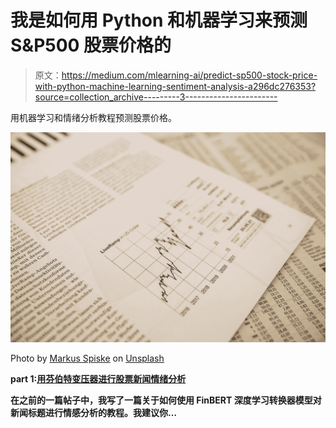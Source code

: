 # 我是如何用 Python 和机器学习来预测 S&P500 股票价格的

> 原文：<https://medium.com/mlearning-ai/predict-sp500-stock-price-with-python-machine-learning-sentiment-analysis-a296dc276353?source=collection_archive---------3----------------------->

用机器学习和情绪分析教程预测股票价格。

![](img/b470051b02ea1545da29c20a19776410.png)

Photo by [Markus Spiske](https://unsplash.com/@markusspiske?utm_source=medium&utm_medium=referral) on [Unsplash](https://unsplash.com?utm_source=medium&utm_medium=referral)

**part 1:**[**用芬伯特变压器进行股票新闻情绪分析**](/codex/stocks-news-sentiment-analysis-with-deep-learning-transformers-and-machine-learning-cdcdb827fc06)

**在之前的一篇帖子中，我写了一篇关于如何使用 FinBERT 深度学习转换器模型对新闻标题进行情感分析的教程。我建议你…**